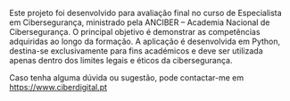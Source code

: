 Este projeto foi desenvolvido para avaliação final no curso de Especialista em Cibersegurança, ministrado pela ANCIBER – Academia Nacional de Cibersegurança. O principal objetivo é demonstrar as competências adquiridas ao longo da formação.
A aplicação é desenvolvida em Python, destina-se exclusivamente para fins académicos e deve ser utilizada apenas dentro dos limites legais e éticos da cibersegurança.

Caso tenha alguma dúvida ou sugestão, pode contactar-me em https://www.ciberdigital.pt
